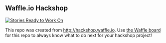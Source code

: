 ## Waffle.io Hackshop

[![Stories Ready to Work On](https://badge.waffle.io/fitzpatrick17/testhealthproject2.svg?label=ready&title=Cards%20Ready%20To%20Work%20On)](https://waffle.io/fitzpatrick17/testhealthproject2)

This repo was created from http://hackshop.waffle.io. Use [the Waffle board](https://waffle.io/fitzpatrick17/testhealthproject2) for this repo to always know what to do next for your hackshop project!